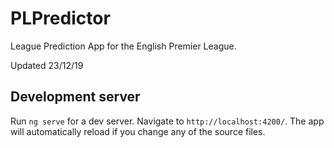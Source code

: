 # PLPredictor

League Prediction App for the English Premier League.

Updated 23/12/19

## Development server

Run `ng serve` for a dev server. Navigate to `http://localhost:4200/`. The app will automatically reload if you change any of the source files.
